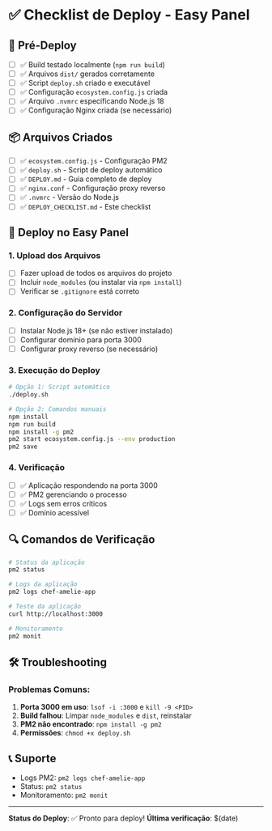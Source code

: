 # ✅ Checklist de Deploy - Easy Panel

## 🔧 Pré-Deploy

- [ ] ✅ Build testado localmente (`npm run build`)
- [ ] ✅ Arquivos `dist/` gerados corretamente
- [ ] ✅ Script `deploy.sh` criado e executável
- [ ] ✅ Configuração `ecosystem.config.js` criada
- [ ] ✅ Arquivo `.nvmrc` especificando Node.js 18
- [ ] ✅ Configuração Nginx criada (se necessário)

## 📦 Arquivos Criados

- [ ] ✅ `ecosystem.config.js` - Configuração PM2
- [ ] ✅ `deploy.sh` - Script de deploy automático
- [ ] ✅ `DEPLOY.md` - Guia completo de deploy
- [ ] ✅ `nginx.conf` - Configuração proxy reverso
- [ ] ✅ `.nvmrc` - Versão do Node.js
- [ ] ✅ `DEPLOY_CHECKLIST.md` - Este checklist

## 🚀 Deploy no Easy Panel

### 1. Upload dos Arquivos
- [ ] Fazer upload de todos os arquivos do projeto
- [ ] Incluir `node_modules` (ou instalar via `npm install`)
- [ ] Verificar se `.gitignore` está correto

### 2. Configuração do Servidor
- [ ] Instalar Node.js 18+ (se não estiver instalado)
- [ ] Configurar domínio para porta 3000
- [ ] Configurar proxy reverso (se necessário)

### 3. Execução do Deploy
```bash
# Opção 1: Script automático
./deploy.sh

# Opção 2: Comandos manuais
npm install
npm run build
npm install -g pm2
pm2 start ecosystem.config.js --env production
pm2 save
```

### 4. Verificação
- [ ] ✅ Aplicação respondendo na porta 3000
- [ ] ✅ PM2 gerenciando o processo
- [ ] ✅ Logs sem erros críticos
- [ ] ✅ Domínio acessível

## 🔍 Comandos de Verificação

```bash
# Status da aplicação
pm2 status

# Logs da aplicação
pm2 logs chef-amelie-app

# Teste da aplicação
curl http://localhost:3000

# Monitoramento
pm2 monit
```

## 🛠️ Troubleshooting

### Problemas Comuns:
1. **Porta 3000 em uso**: `lsof -i :3000` e `kill -9 <PID>`
2. **Build falhou**: Limpar `node_modules` e `dist`, reinstalar
3. **PM2 não encontrado**: `npm install -g pm2`
4. **Permissões**: `chmod +x deploy.sh`

## 📞 Suporte

- Logs PM2: `pm2 logs chef-amelie-app`
- Status: `pm2 status`
- Monitoramento: `pm2 monit`

---

**Status do Deploy**: ✅ Pronto para deploy!
**Última verificação**: $(date) 
